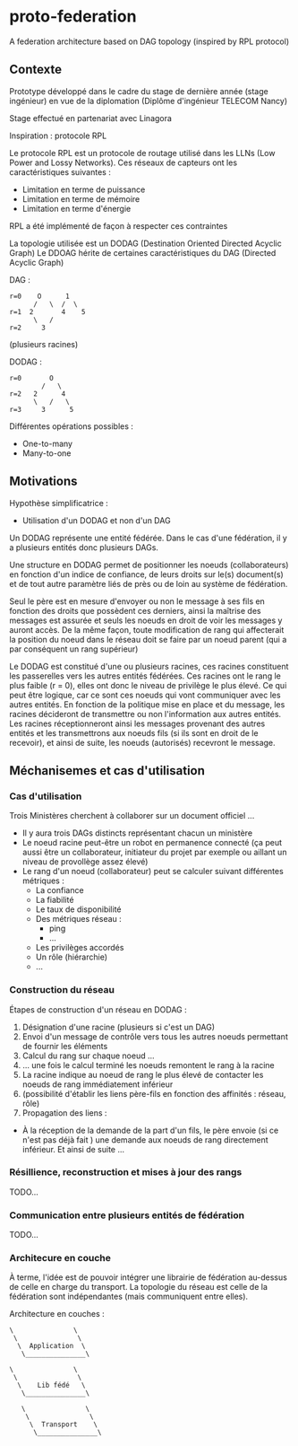 # proto-federation
A federation architecture based on DAG topology (inspired by RPL protocol)

## Contexte
Prototype développé dans le cadre du stage de dernière année (stage ingénieur) en vue de la diplomation (Diplôme d'ingénieur TELECOM Nancy)

Stage effectué en partenariat avec Linagora

Inspiration : protocole RPL

Le protocole RPL est un protocole de routage utilisé dans les LLNs (Low Power and Lossy Networks). Ces réseaux de capteurs ont les caractéristiques suivantes :
* Limitation en terme de puissance
* Limitation en terme de mémoire
* Limitation en terme d'énergie

RPL a été implémenté de façon à respecter ces contraintes

La topologie utilisée est un DODAG (Destination Oriented Directed Acyclic Graph)
Le DDOAG hérite de certaines caractéristiques du DAG (Directed Acyclic Graph)

DAG :

```
r=0    O      1
      /   \  /  \
r=1  2       4    5
      \   /
r=2     3
```

(plusieurs racines)

DODAG :

```
r=0       O     
        /   \  
r=2   2      4    
      \   /   \
r=3     3      5
```

Différentes opérations possibles :
* One-to-many
* Many-to-one

## Motivations

Hypothèse simplificatrice :
* Utilisation d'un DODAG et non d'un DAG

Un DODAG représente une entité fédérée. Dans le cas d'une fédération, il y a plusieurs entités donc plusieurs DAGs.

Une structure en DODAG permet de positionner les noeuds (collaborateurs) en fonction d'un indice de confiance, de leurs droits sur le(s) document(s) et de tout autre paramètre liés de près ou de loin au système de fédération.

Seul le père est en mesure d'envoyer ou non le message à ses fils en fonction des droits que possèdent ces derniers, ainsi la maîtrise des messages est assurée et seuls les noeuds en droit de voir les messages y auront accès. De la même façon, toute modification de rang qui affecterait la position du noeud dans le réseau doit se faire par un noeud parent (qui a par conséquent un rang supérieur)

Le DODAG est constitué d'une ou plusieurs racines, ces racines constituent les passerelles vers les autres entités fédérées. Ces racines ont le rang le plus faible (r = 0), elles ont donc le niveau de privilège le plus élevé. Ce qui peut être logique, car ce sont ces noeuds qui vont communiquer avec les autres entités. En fonction de la politique mise en place et du message, les racines décideront de transmettre ou non l'information aux autres entités. Les racines réceptionneront ainsi les messages provenant des autres entités et les transmettrons aux noeuds fils (si ils sont en droit de le recevoir), et ainsi de suite, les noeuds (autorisés) recevront le message.

## Méchanisemes et cas d'utilisation

### Cas d'utilisation

Trois Ministères cherchent à collaborer sur un document officiel ...

* Il y aura trois DAGs distincts représentant chacun un ministère
* Le noeud racine peut-être un robot en permanence connecté (ça peut aussi être un collaborateur, initiateur du projet par exemple ou aillant un niveau de provollège assez élevé)
* Le rang d'un noeud (collaborateur) peut se calculer suivant différentes métriques :
  * La confiance
  * La fiabilité
  * Le taux de disponibilité
  * Des métriques réseau :
    * ping
    * ...
  * Les privilèges accordés
  * Un rôle (hiérarchie)
  * ...

### Construction du réseau

Étapes de construction d'un réseau en DODAG :
1. Désignation d'une racine (plusieurs si c'est un DAG)
2. Envoi d'un message de contrôle vers tous les autres noeuds permettant de fournir les éléments
3. Calcul du rang sur chaque noeud ...
4. ... une fois le calcul terminé les noeuds remontent le rang à la racine
5. La racine indique au noeud de rang le plus élevé de contacter les noeuds de rang immédiatement inférieur
6. (possibilité d'établir les liens père-fils en fonction des affinités : réseau, rôle)
7. Propagation des liens :
  * À la réception de la demande de la part d'un fils, le père envoie (si ce n'est pas déjà fait ) une demande aux noeuds de rang directement inférieur. Et ainsi de suite ...   

### Résillience, reconstruction et mises à jour des rangs
TODO... 

### Communication entre plusieurs entités de fédération  
TODO...

### Architecure en couche

À terme, l'idée est de pouvoir intégrer une librairie de fédération au-dessus de celle en charge du transport. La topologie du réseau est celle de la fédération sont indépendantes (mais communiquent entre elles).

Architecture en couches :
```
\               \
 \               \
  \  Application  \
   \_______________\

\               \
 \               \
  \    Lib fédé   \
   \_______________\

   \               \
    \               \
     \  Transport    \
      \_______________\
```
